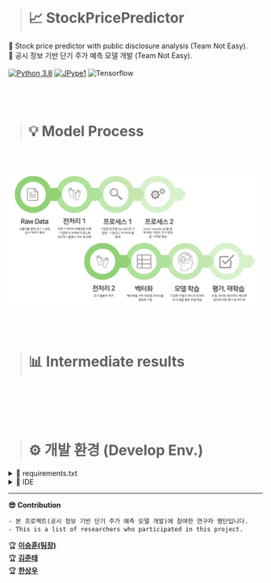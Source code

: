 ># 📈 StockPricePredictor
🌟 Stock price predictor with public disclosure analysis (Team Not Easy).   
🌟 공시 정보 기반 단기 주가 예측 모델 개발 (Team Not Easy).    <br></br>
[![Python 3.8](https://img.shields.io/badge/python-3.8-blue.svg)](https://www.python.org/downloads/release/python-380/)  [![JPype1](https://img.shields.io/badge/JPype1-1.1.2-blue.svg)](https://www.lfd.uci.edu/~gohlke/pythonlibs/#jpype) ![Tensorflow](https://img.shields.io/badge/Tensorflow-2.7.0-orange.svg)
<br></br><br></br>

># 💡 Model Process
<br></br>
<p align="center">
  <img src="https://github.com/CodingLeeSeungHoon/StockPricePredictor/blob/main/process.png" />
</p>
<br></br>

># 📊 Intermediate results
<br></br><br></br>

># ⚙️ 개발 환경 (Develop Env.)
<details>
    <summary>🔎 requirements.txt </summary>
  
  ```
beautifulsoup4==4.6.0
certifi==2021.10.8
charset-normalizer==2.0.9
click==8.0.3
colorama==0.4.4
et-xmlfile==1.1.0
gensim==3.8.0
idna==3.3
joblib==1.1.0
konlpy==0.5.2
lxml==4.6.4
nltk==3.6.5
numpy==1.21.4
oauthlib==3.1.1
openpyxl==3.0.9
pandas==1.3.4
pandas-datareader==0.10.0
PySocks==1.7.1
python-dateutil==2.8.2
pytz==2021.3
regex==2021.11.10
requests==2.26.0
requests-oauthlib==1.3.0
scipy==1.7.3
six==1.16.0
smart-open==5.2.1
soupsieve==2.3.1
tqdm==4.62.3
tweepy==3.10.0
urllib3==1.26.7 
```

</details>

<details>
    <summary>🔎 IDE </summary>
  
```
Pycharm / Jupyter Notebook
```

</details>

---    
**😎 Contribution**
```
- 본 프로젝트(공시 정보 기반 단기 주가 예측 모델 개발)에 참여한 연구자 명단입니다.
- This is a list of researchers who participated in this project.
```   
🏆 **[이승훈(팀장)](https://github.com/CodingLeeSeungHoon)**      
🏆 **[김준태](https://github.com/KZunT)**    
🏆 **[한상우](https://github.com/sktkddn777)**   
